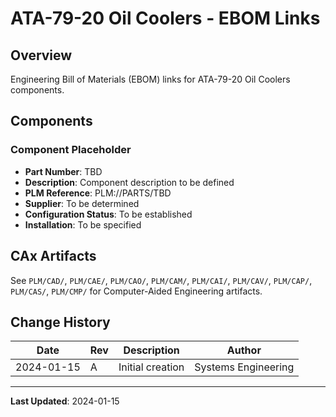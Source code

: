 # ATA-79-20 Oil Coolers - EBOM Links

## Overview

Engineering Bill of Materials (EBOM) links for ATA-79-20 Oil Coolers components.

## Components

### Component Placeholder
- **Part Number**: TBD
- **Description**: Component description to be defined
- **PLM Reference**: PLM://PARTS/TBD
- **Supplier**: To be determined
- **Configuration Status**: To be established
- **Installation**: To be specified

## CAx Artifacts

See `PLM/CAD/`, `PLM/CAE/`, `PLM/CAO/`, `PLM/CAM/`, `PLM/CAI/`, `PLM/CAV/`, `PLM/CAP/`, `PLM/CAS/`, `PLM/CMP/` for Computer-Aided Engineering artifacts.

## Change History

| Date | Rev | Description | Author |
|------|-----|-------------|--------|
| 2024-01-15 | A | Initial creation | Systems Engineering |

---

**Last Updated**: 2024-01-15
